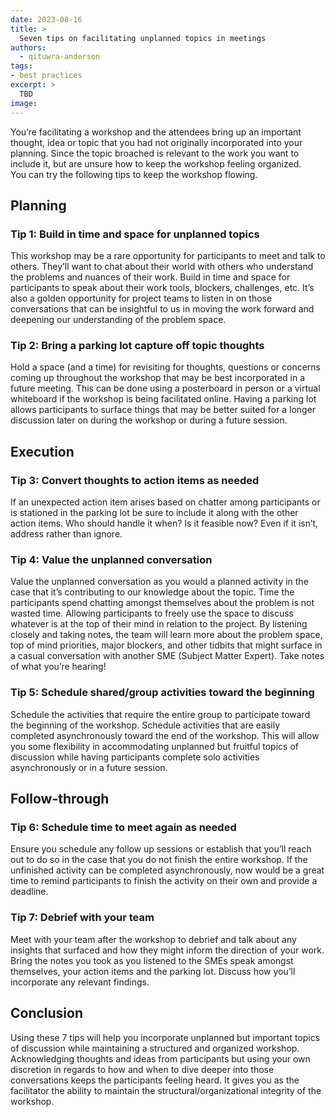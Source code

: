 ```yaml
---
date: 2023-08-16
title: >
  Seven tips on facilitating unplanned topics in meetings
authors: 
  - qituwra-anderson
tags: 
- best practices
excerpt: > 
  TBD
image:
---
```


You’re facilitating a workshop and the attendees bring up an important thought, idea or topic that you had not originally incorporated into your planning. Since the topic broached is relevant to the work you want to include it, but are unsure how to keep the workshop feeling organized.  
You can try the following tips to keep the workshop flowing.

## Planning

### Tip 1: Build in time and space for unplanned topics 
This workshop may be a rare opportunity for participants to meet and talk to others. They’ll want to chat about their world with others who understand the problems and nuances of their work. Build in time and space for participants to speak about their work tools, blockers, challenges, etc. It’s also a golden opportunity for project teams to listen in on those conversations that can be insightful to us in moving the work forward and deepening our understanding of the problem space.

### Tip 2: Bring a parking lot capture off topic thoughts 
Hold a space (and a time) for revisiting for thoughts, questions or concerns coming up throughout the workshop that may be best incorporated in a future meeting. This can be done using a posterboard in person or a virtual whiteboard if the workshop is being facilitated online. Having a parking lot allows participants to surface things that may be better suited for a longer discussion later on during the workshop or during a future session. 

## Execution

### Tip 3: Convert thoughts to action items as needed 

If an unexpected action item arises based on chatter among participants or is stationed in the parking lot be sure to include it along with the other action items. Who should handle it when? Is it feasible now? Even if it isn’t, address rather than ignore.

### Tip 4: Value the unplanned conversation

Value the unplanned conversation as you would a planned activity in the case that it’s contributing to our knowledge about the topic. Time the participants spend chatting amongst themselves about the problem is not wasted time. Allowing participants to freely use the space to discuss whatever is at the top of their mind in relation to the project. By listening closely and  taking notes, the team will learn more about the problem space, top of mind priorities, major blockers, and other tidbits that might surface in a casual conversation with another SME (Subject Matter Expert). Take notes of what you’re hearing! 

### Tip 5: Schedule shared/group activities toward the beginning 
Schedule the activities that require the entire group to participate toward the beginning of the workshop. Schedule activities that are easily completed asynchronously toward the end of the workshop. This will allow you some flexibility in accommodating unplanned but fruitful topics of discussion while having participants complete solo activities asynchronously or in a future session.

## Follow-through

### Tip 6: Schedule time to meet again as needed
Ensure you schedule any follow up sessions or establish that you’ll reach out to do so in the case that you do not finish the entire workshop. If the unfinished activity can be completed asynchronously, now would be a great time to remind participants to finish the activity on their own and provide a deadline.

### Tip 7: Debrief with your team
Meet with your team after the workshop to debrief and talk about any insights that surfaced and how they might inform the direction of your work. Bring the notes you took as you listened to the SMEs speak amongst themselves, your action items and the parking lot. Discuss how you’ll incorporate any relevant findings. 

## Conclusion
Using these 7 tips will help you incorporate unplanned but important topics of discussion while maintaining a structured and organized workshop. Acknowledging thoughts and ideas from participants but using your own discretion in regards to how and when to dive deeper into those conversations keeps the participants feeling heard. It gives you as the facilitator the ability to maintain the structural/organizational integrity of the workshop.  
